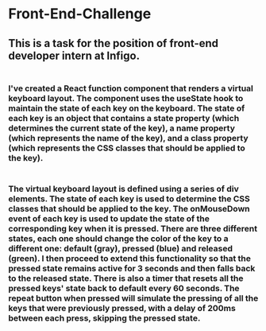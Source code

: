 # Front-End-Challenge

## This is a task for the position of front-end developer intern at Infigo.

### <br> I've created a React function component that renders a virtual keyboard layout. The component uses the useState hook to maintain the state of each key on the keyboard. The state of each key is an object that contains a state property (which determines the current state of the key), a name property (which represents the name of the key), and a class property (which represents the CSS classes that should be applied to the key).

### <br> The virtual keyboard layout is defined using a series of div elements. The state of each key is used to determine the CSS classes that should be applied to the key. The onMouseDown event of each key is used to update the state of the corresponding key when it is pressed. There are three different states, each one should change the color of the key to a different one: default (gray), pressed (blue) and released (green). I then proceed to extend this functionality so that the pressed state remains active for 3 seconds and then falls back to the released state. There is also a timer that resets all the pressed keys' state back to default every 60 seconds. The repeat button when pressed will simulate the pressing of all the keys that were previously pressed, with a delay of 200ms between each press, skipping the pressed state.